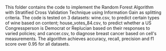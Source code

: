 This folder contains the code to implement the Random Forest Algorithm with Stratified Cross Validation Technique using Information Gain as splitting criteria. The code is tested on 3 datasets: wine.csv, to predict certain types of wine based on content; house_votes_84.csv, to predict whether a US Congressperson is Democrat or Replucian based on their responses to varied policies; and cancer.csv, to diagnose breast cancer based on cell's measurements. The algorithm achieves accuracy, recall, precision and f1 score over 0.95 for all datasets.
